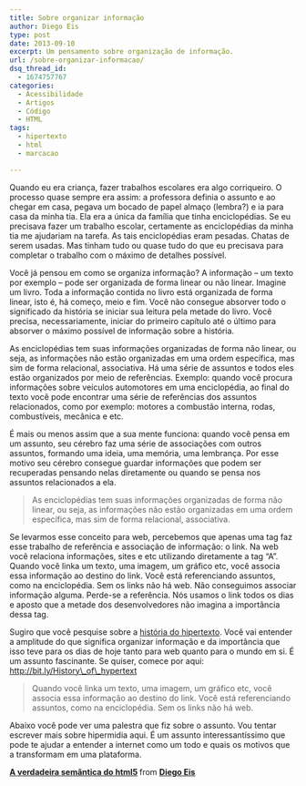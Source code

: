 ```yaml
---
title: Sobre organizar informação
author: Diego Eis
type: post
date: 2013-09-10
excerpt: Um pensamento sobre organização de informação.
url: /sobre-organizar-informacao/
dsq_thread_id:
  - 1674757767
categories:
  - Acessibilidade
  - Artigos
  - Código
  - HTML
tags:
  - hipertexto
  - html
  - marcacao

---
```

Quando eu era criança, fazer trabalhos escolares era algo corriqueiro. O processo quase sempre era assim: a professora definia o assunto e ao chegar em casa, pegava um bocado de papel almaço (lembra?) e ia para casa da minha tia. Ela era a única da família que tinha enciclopédias. Se eu precisava fazer um trabalho escolar, certamente as enciclopédias da minha tia me ajudariam na tarefa. As tais enciclopédias eram pesadas. Chatas de serem usadas. Mas tinham tudo ou quase tudo do que eu precisava para completar o trabalho com o máximo de detalhes possível.

Você já pensou em como se organiza informação? A informação &#8211; um texto por exemplo &#8211; pode ser organizada de forma linear ou não linear. Imagine um livro. Toda a informação contida no livro está organizada de forma linear, isto é, há começo, meio e fim. Você não consegue absorver todo o significado da história se iniciar sua leitura pela metade do livro. Você precisa, necessariamente, iniciar do primeiro capítulo até o último para absorver o máximo possível de informação sobre a história. 

As enciclopédias tem suas informações organizadas de forma não linear, ou seja, as informações não estão organizadas em uma ordem específica, mas sim de forma relacional, associativa. Há uma série de assuntos e todos eles estão organizados por meio de referências. Exemplo: quando você procura informações sobre veículos automotores em uma enciclopédia, ao final do texto você pode encontrar uma série de referências dos assuntos relacionados, como por exemplo: motores a combustão interna, rodas, combustíveis, mecânica e etc. 

É mais ou menos assim que a sua mente funciona: quando você pensa em um assunto, seu cérebro faz uma série de associações com outros assuntos, formando uma ideia, uma memória, uma lembrança. Por esse motivo seu cérebro consegue guardar informações que podem ser recuperadas pensando nelas diretamente ou quando se pensa nos assuntos relacionados a ela.

> As enciclopédias tem suas informações organizadas de forma não linear, ou seja, as informações não estão organizadas em uma ordem específica, mas sim de forma relacional, associativa.

Se levarmos esse conceito para web, percebemos que apenas uma tag faz esse trabalho de referência e associação de informação: o link. Na web você relaciona informações, sites e etc utilizando diretamente a tag &#8220;A&#8221;. Quando você linka um texto, uma imagem, um gráfico etc, você associa essa informação ao destino do link. Você está referenciando assuntos, como na enciclopédia. Sem os links não há web. Não conseguimos associar informação alguma. Perde-se a referência. Nós usamos o link todos os dias e aposto que a metade dos desenvolvedores não imagina a importância dessa tag. 

Sugiro que você pesquise sobre a [história do hipertexto][1]. Você vai entender a amplitude do que significa organizar informação e da importância que isso teve para os dias de hoje tanto para web quanto para o mundo em si. É um assunto fascinante. Se quiser, comece por aqui: http://bit.ly/History\_of\_hypertext

> Quando você linka um texto, uma imagem, um gráfico etc, você associa essa informação ao destino do link. Você está referenciando assuntos, como na enciclopédia. Sem os links não há web.

Abaixo você pode ver uma palestra que fiz sobre o assunto. Vou tentar escrever mais sobre hipermidia aqui. É um assunto interessantíssimo que pode te ajudar a entender a internet como um todo e quais os motivos que a transformam em uma plataforma.



<p style="margin-bottom:5px">
  <strong> <a href="https://www.slideshare.net/diegoeis/a-verdadeira-semntica-do-html5" title="A verdadeira semântica do html5" target="_blank">A verdadeira semântica do html5</a> </strong> from <strong><a href="http://www.slideshare.net/diegoeis" target="_blank">Diego Eis</a></strong>
</p>

 [1]: http://pt.wikipedia.org/wiki/Hipertexto